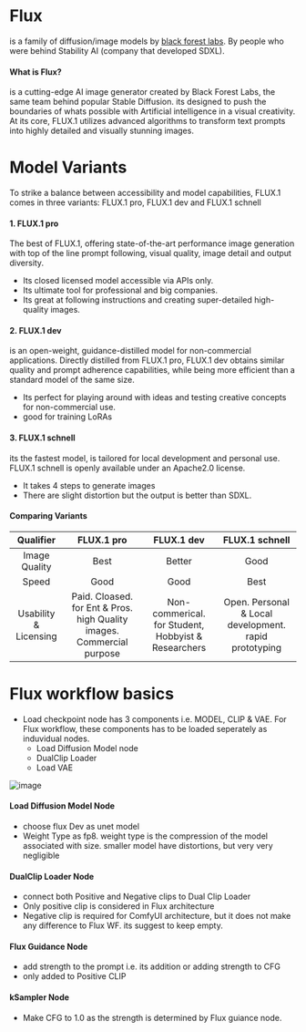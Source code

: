 # Flux
is a family of diffusion/image models by [black forest labs](https://blackforestlabs.ai/announcing-black-forest-labs/). By people who were behind Stability AI (company that developed SDXL).

#### What is Flux?
is a cutting-edge AI image generator created by Black Forest Labs, the same team behind popular Stable Diffusion. its designed to push the boundaries of whats possible with Artificial intelligence in a visual creativity. At its core, FLUX.1 utilizes advanced algorithms to transform text prompts into highly detailed and visually stunning images. 

# Model Variants
To strike a balance between accessibility and model capabilities, FLUX.1 comes in three variants: FLUX.1 pro, FLUX.1 dev and FLUX.1 schnell

#### 1. FLUX.1 pro
The best of FLUX.1, offering state-of-the-art performance image generation with top of the line prompt following, visual quality, image detail and output diversity.
- Its closed licensed model accessible via APIs only.
- Its ultimate tool for professional and big companies.
- Its great at following instructions and creating super-detailed high-quality images. 

#### 2. FLUX.1 dev
is an open-weight, guidance-distilled model for non-commercial applications. Directly distilled from FLUX.1 pro, FLUX.1 dev obtains similar quality and prompt adherence capabilities, while being more efficient than a standard model of the same size.
- Its perfect for playing around with ideas and testing creative concepts for non-commercial use.
- good for training LoRAs 

#### 3. FLUX.1 schnell
its the fastest model, is tailored for local development and personal use. FLUX.1 schnell is openly available under an Apache2.0 license.
- It takes 4 steps to generate images
- There are slight distortion but the output is better than SDXL.

#### Comparing Variants 

| Qualifier | FLUX.1 pro | FLUX.1 dev | FLUX.1 schnell |
| :---:         |     :---:      |    :---: |    :---: |
| Image Quality   | Best     | Better    | Good    |
| Speed   | Good     | Good    | Best    |
| Usability & Licensing   | Paid. Cloased. for Ent & Pros. high Quality images. Commercial purpose     | Non-commerical. for Student, Hobbyist & Researchers    | Open. Personal & Local development. rapid prototyping    |

# Flux workflow basics

- Load checkpoint node has 3 components i.e. MODEL, CLIP & VAE. For Flux workflow, these components has to be loaded seperately as induvidual nodes.
    - Load Diffusion Model node
    - DualClip Loader
    - Load VAE

 ![image](https://github.com/user-attachments/assets/a21466d7-3424-49ce-8e76-a5d20a10af5a)

#### Load Diffusion Model Node
- choose flux Dev as unet model
- Weight Type as fp8. weight type is the compression of the model associated with size. smaller model have distortions, but very very negligible
  
#### DualClip Loader Node
- connect both Positive and Negative clips to Dual Clip Loader
- Only positive clip is considered in Flux architecture
- Negative clip is required for ComfyUI architecture, but it does not make any difference to Flux WF. its suggest to keep empty.

#### Flux Guidance Node
- add strength to the prompt i.e. its addition or adding strength to CFG
- only added to Positive CLIP

#### kSampler Node
- Make CFG to 1.0 as the strength is determined by Flux guiance node.  




      
